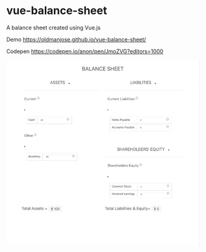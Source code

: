 # vue-balance-sheet
A balance sheet created using Vue.js

Demo https://oldmanjose.github.io/vue-balance-sheet/ 

Codepen https://codepen.io/anon/pen/JmoZVG?editors=1000

![](doc_2.gif)

